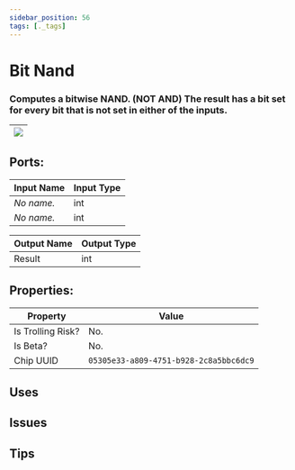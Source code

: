 ```yaml
---
sidebar_position: 56
tags: [._tags]
---
```


# Bit Nand


### Computes a bitwise NAND. (NOT AND) The result has a bit set for every bit that is not set in either of the inputs.

| ![](https://images-ext-2.discordapp.net/external/MPmIaQzlEPmgGWlgi-WxBBXt0Bjv_zWPkg1y1f_sy3s/https/www.recroomcircuits.com/image/circuit/absolute-value?width=206&height=108) |
|-----|

## Ports:

| Input Name | Input Type |
|-----------|-----------|
| *No name.* | int |
| *No name.* | int |

| Output Name | Output Type |
|-----------|-----------|
| Result | int |

## Properties:

| Property  | Value |
|-------------------|-----------|
| Is Trolling Risk? | No. |
| Is Beta? | No. |
| Chip UUID | `05305e33-a809-4751-b928-2c8a5bbc6dc9` |

## Uses

## Issues

## Tips